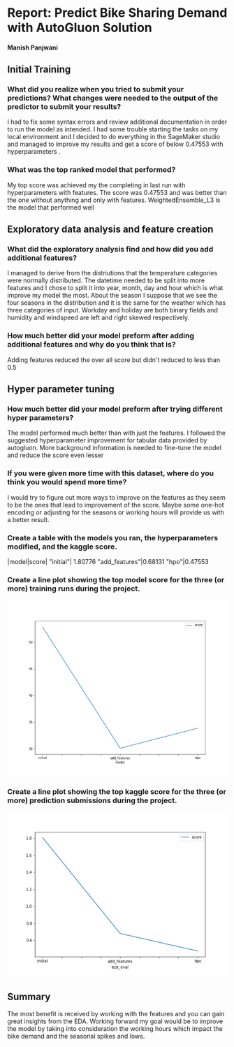 # Report: Predict Bike Sharing Demand with AutoGluon Solution

#### Manish Panjwani

## Initial Training

### What did you realize when you tried to submit your predictions? What changes were needed to the output of the predictor to submit your results?

I had to fix some syntax errors and review additional documentation in order to run the model as intended. I had some trouble starting the tasks on my local environment and I decided to do everything in the SageMaker studio and managed to improve my results and get a score of below 0.47553 with hyperparameters .

### What was the top ranked model that performed?

My top score was achieved my the completing in last run with hyperparameters with features. The score was 0.47553 and was better than the one without anything and only with features. WeightedEnsemble_L3 is the model that performed well

## Exploratory data analysis and feature creation

### What did the exploratory analysis find and how did you add additional features?

I managed to derive from the distriutions that the temperature categories were normally distributed. The datetime needed to be split into more features and I chose to split it into year, month, day and hour which is what improve my model the most. About the season I suppose that we see the four seasons in the distribution and it is the same for the weather which has three categories of input. Workday and holiday are both binary fields and humidity and windspeed are left and right skewed respectively.

### How much better did your model preform after adding additional features and why do you think that is?

Adding features reduced the over all score but didn't reduced to less than 0.5

## Hyper parameter tuning

### How much better did your model preform after trying different hyper parameters?

The model performed much better than with just the features. I followed the suggested hyperparameter improvement for tabular data provided by autogluon. More background information is needed to fine-tune the model and reduce the score even lesser

### If you were given more time with this dataset, where do you think you would spend more time?

I would try to figure out more ways to improve on the features as they seem to be the ones that lead to improvement of the score. Maybe some one-hot encoding or adjusting for the seasons or working hours will provide us with a better result.

### Create a table with the models you ran, the hyperparameters modified, and the kaggle score.

|model|score|
"initial"| 1.80776
"add_features"|0.68131
"hpo"|0.47553

### Create a line plot showing the top model score for the three (or more) training runs during the project.

![model_train_score.png](img/model_train_score.png)

### Create a line plot showing the top kaggle score for the three (or more) prediction submissions during the project.

![model_test_score.png](img/model_test_score.png)

## Summary

The most benefit is received by working with the features and you can gain great insights from the EDA. Working forward my goal would be to improve the model by taking into consideration the working hours which impact the bike demand and the seasonal spikes and lows.
